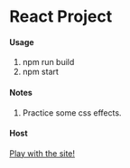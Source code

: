 # React Project
#### Usage
1. npm run build
2. npm start

#### Notes
1. Practice some css effects.

#### Host
[Play with the site!](https://foods-view.netlify.app/)